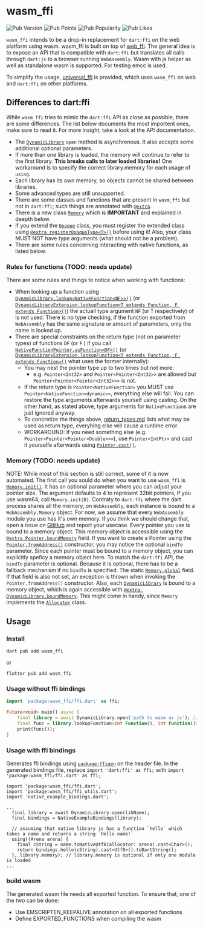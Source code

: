 # wasm_ffi

![Pub Version](https://img.shields.io/pub/v/wasm_ffi)
![Pub Points](https://img.shields.io/pub/points/wasm_ffi)
![Pub Popularity](https://img.shields.io/pub/popularity/wasm_ffi)
![Pub Likes](https://img.shields.io/pub/likes/wasm_ffi)

`wasm_ffi` intends to be a drop-in replacement for `dart:ffi` on the web platform using wasm. wasm_ffi is built on top of [web_ffi](https://pub.dev/packages/web_ffi).
The general idea is to expose an API that is compatible with `dart:ffi` but translates all calls through `dart:js` to a browser running `WebAssembly`.
Wasm with js helper as well as standalone wasm is supported. For testing emcc is used.

To simplify the usage, [universal_ffi](https://pub.dev/packages/wasm_ffi/universal_ffi) is provided, which uses `wasm_ffi` on web and `dart:ffi` on other platforms.

## Differences to dart:ffi
While `wasm_ffi` tries to mimic the `dart:ffi` API as close as possible, there are some differences. The list below documents the most importent ones, make sure to read it. For more insight, take a look at the API documentation.

* The [`DynamicLibrary`](https://pub.dev/documentation/wasm_ffi/latest/wasm_ffi/DynamicLibrary-class.html) `open` method is asynchronous. It also accepts some additional optional parameters.
* If more than one library is loaded, the memory will continue to refer to the first library. **This breaks calls to later loaded libraries!** One workaround is to specify the correct library.memory for each usage of `using`.
* Each library has its own memory, so objects cannot be shared between libraries.
* Some advanced types are still unsupported.
* There are some classes and functions that are present in `wasm_ffi` but not in `dart:ffi`; such things are annotated with [`@extra`](https://pub.dev/documentation/wasm_ffi/latest/wasm_ffi_meta/extra-constant.html).
* There is a new class [`Memory`](https://pub.dev/documentation/wasm_ffi/latest/wasm_ffi_modules/Memory-class.html) which is **IMPORTANT** and explained in deepth below.
* If you extend the [`Opaque`](https://pub.dev/documentation/wasm_ffi/latest/wasm_ffi/Opaque-class.html) class, you must register the extended class using [`@extra registerOpaqueType<T>()`](https://pub.dev/documentation/wasm_ffi/latest/wasm_ffi_modules/registerOpaqueType.html) before using it! Also, your class MUST NOT have type arguments (what should not be a problem).
* There are some rules concerning interacting with native functions, as listed below.

### Rules for functions (TODO: needs update)
There are some rules and things to notice when working with functions:
* When looking up a function using [`DynamicLibrary.lookup<NativeFunction<NF>>()`](https://pub.dev/documentation/wasm_ffi/latest/wasm_ffi/DynamicLibrary/lookup.html) (or [`DynamicLibraryExtension.lookupFunction<T extends Function, F extends Function>()`](https://pub.dev/documentation/wasm_ffi/latest/wasm_ffi/DynamicLibraryExtension/lookupFunction.html)) the actuall type argument `NF` (or `T` respectively) of is not used: There is no type checking, if the function exported from `WebAssembly` has the same signature or amount of parameters, only the name is looked up.
* There are special constraints on the return type (not on parameter types) of functions `DF` (or `F` ) if you call [`NativeFunctionPointer.asFunction<DF>()`](https://pub.dev/documentation/wasm_ffi/latest/wasm_ffi/NativeFunctionPointer/asFunction.html) (or [`DynamicLibraryExtension.lookupFunction<T extends Function, F extends Function>()`](https://pub.dev/documentation/wasm_ffi/latest/wasm_ffi/DynamicLibraryExtension/lookupFunction.html) what uses the former internally):
    * You may nest the pointer type up to two times but not more:
        * e.g. `Pointer<Int32>` and `Pointer<Pointer<Int32>>` are allowed but `Pointer<Pointer<Pointer<Int32>>>` is not.
    * If the return type is `Pointer<NativeFunction>` you MUST use `Pointer<NativeFunction<dynamic>>`, everything else will fail. You can restore the type arguments afterwards yourself using casting. On the other hand, as stated above, type arguments for `NativeFunction`s are just ignored anyway.
    * To concretize the things above, [return_types.md](https://github.com/vm75/wasm_ffi/tree/main/return_types.md) lists what may be used as return type, everyhing else will cause a runtime error.
    * WORKAROUND: If you need something else (e.g. `Pointer<Pointer<Pointer<Double>>>`), use `Pointer<IntPtr>` and cast it yourselfe afterwards using [`Pointer.cast()`](https://pub.dev/documentation/wasm_ffi/latest/wasm_ffi/Pointer/cast.html).

### Memory (TODO: needs update)
NOTE: While most of this section is still correct, some of it is now automated.
The first call you sould do when you want to use `wasm_ffi` is [`Memory.init()`](https://pub.dev/documentation/wasm_ffi/latest/wasm_ffi_modules/Memory/init.html). It has an optional parameter where you can adjust your pointer size. The argument defaults to 4 to represent 32bit pointers, if you use wasm64, call `Memory.init(8)`.
Contraty to `dart:ffi` where the dart process shares all the memory, on `WebAssembly`, each instance is bound to a `WebAssembly.Memory` object. For now, we assume that every `WebAssembly` module you use has it's own memory. If you think we should change that, open a issue on [GitHub](https://github.com/vm75/wasm_ffi/) and report your usecase.
Every pointer you use is bound to a memory object. This memory object is accessible using the [`@extra Pointer.boundMemory`](https://pub.dev/documentation/wasm_ffi/latest/wasm_ffi/Pointer/boundMemory.html) field. If you want to create a Pointer using the [`Pointer.fromAddress()`](https://pub.dev/documentation/wasm_ffi/latest/wasm_ffi/Pointer/Pointer.fromAddress.html) constructor, you may notice the optional `bindTo` parameter. Since each pointer must be bound to a memory object, you can explicitly speficy a memory object here. To match the `dart:ffi` API, the `bindTo` parameter is optional. Because it is optional, there has to be a fallback mechanism if no `bindTo` is specified: The static [`Memory.global`](https://pub.dev/documentation/wasm_ffi/latest/wasm_ffi_modules/Memory/global.html) field. If that field is also not set, an exception is thrown when invoking the `Pointer.fromAddress()` constructor.
Also, each [`DynamicLibrary`](https://pub.dev/documentation/wasm_ffi/latest/wasm_ffi/DynamicLibrary-class.html) is bound to a memory object, which is again accessible with [`@extra DynamicLibrary.boundMemory`](https://pub.dev/documentation/wasm_ffi/latest/wasm_ffi/DynamicLibrary/boundMemory.html). This might come in handy, since `Memory` implements the [`Allocator`](https://pub.dev/documentation/wasm_ffi/latest/wasm_ffi/Allocator-class.html) class.


## Usage

### Install
```
dart pub add wasm_ffi
```

or
```
flutter pub add wasm_ffi
```

### Usage without ffi bindings
```dart
import 'package:wasm_ffi/ffi.dart' as ffi;

Future<void> main() async {
    final library = await DynamicLibrary.open('path to wasm or js'); // NOTE: It is async
    final func = library.lookupFunction<int Function(), int Function()>('functionName');
    print(func());
}
```

### Usage with ffi bindings
Generates ffi bindings using [`package:ffigen`](https://pub.dev/packages/ffigen) on the header file.
In the generated bindings file, replace `import 'dart:ffi' as ffi;` with `import 'package:wasm_ffi/ffi.dart' as ffi;`

```
import 'package:wasm_ffi/ffi.dart';
import 'package:wasm_ffi/ffi_utils.dart';
import 'native_example_bindings.dart';

...
  final library = await DynamicLibrary.open(libName);
  final bindings = NativeExampleBindings(library);

  // assuming that native library is has a function `hello` which takes a name and returns a string `Hello name!`
  using((Arena arena) {
    final cString = name.toNativeUtf8(allocator: arena).cast<Char>();
    return bindings.hello(cString).cast<Utf8>().toDartString();
  }, library.memory); // library.memory is optional if only one module is loaded
...

```

### build wasm

The generated wasm file needs all exported function. To ensure that, one of the two can be done:
* Use EMSCRIPTEN_KEEPALIVE annotation on all exported functions
* Define EXPORTED_FUNCTIONS when compiling the wasm
